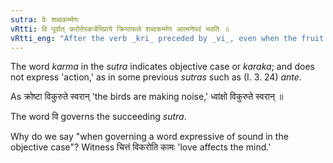 ```yaml
---
sutra: वेः शब्दकर्म्मणः
vRtti: वि पूर्वात् करोतेरकर्त्रभिप्राये क्रियाफले शब्दकर्म्मण आत्मनेपदं भवति ॥
vRtti_eng: "After the verb _kri_ preceded by _vi_, even when the fruit of the action does not accrue to the agent, and when the sense is that of 'making sound,' (literally, having 'sound' for its object) the _Atmanepada_ is employed."
---
```

The word _karma_ in the _sutra_ indicates objective case or _karaka_; and does not express 'action,' as in some previous _sutras_ such as (I. 3. 24) _ante_.

As क्रोष्टा विकुरुते स्वरान् 'the birds are making noise,' ध्वांक्षो विकुरुते स्वरान् ॥

The word वि governs the succeeding _sutra_.

Why do we say "when governing a word expressive of sound in the objective case"? Witness चित्तं विकरोति कामः 'love affects the mind.'
